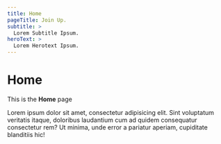 ```yaml
---
title: Home
pageTitle: Join Up.
subtitle: >
  Lorem Subtitle Ipsum.
heroText: >
  Lorem Herotext Ipsum.
---
```

# Home

This is the **Home** page

Lorem ipsum dolor sit amet, consectetur adipisicing elit. Sint voluptatum veritatis itaque, doloribus laudantium cum ad quidem consequatur consectetur rem? Ut minima, unde error a pariatur aperiam, cupiditate blanditiis hic!

